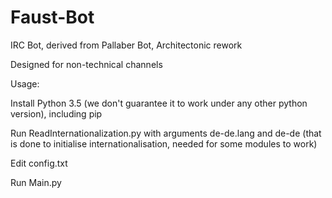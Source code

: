 # Faust-Bot
IRC Bot, derived from Pallaber Bot, Architectonic rework

Designed for non-technical channels

Usage:

Install Python 3.5  (we don't guarantee it to work under any other python version), including pip

Run ReadInternationalization.py with arguments de-de.lang and de-de (that is done to initialise internationalisation, needed for some modules to work)

Edit config.txt

Run Main.py
